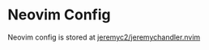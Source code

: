 # Neovim Config

Neovim config is stored at [jeremyc2/jeremychandler.nvim](https://github.com/jeremyc2/jeremychandler.nvim)
